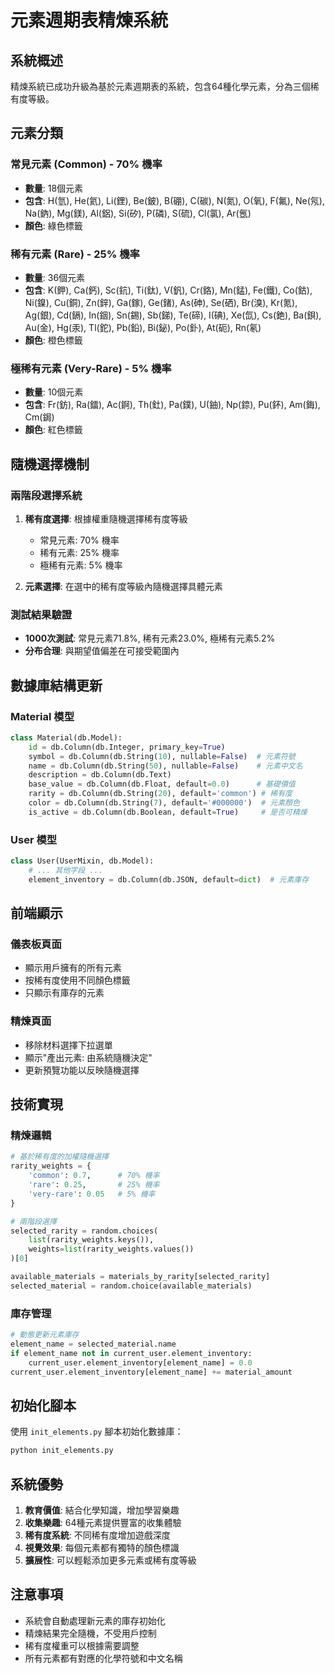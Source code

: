# 元素週期表精煉系統

## 系統概述

精煉系統已成功升級為基於元素週期表的系統，包含64種化學元素，分為三個稀有度等級。

## 元素分類

### 常見元素 (Common) - 70% 機率
- **數量**: 18個元素
- **包含**: H(氫), He(氦), Li(鋰), Be(鈹), B(硼), C(碳), N(氮), O(氧), F(氟), Ne(氖), Na(鈉), Mg(鎂), Al(鋁), Si(矽), P(磷), S(硫), Cl(氯), Ar(氬)
- **顏色**: 綠色標籤

### 稀有元素 (Rare) - 25% 機率
- **數量**: 36個元素
- **包含**: K(鉀), Ca(鈣), Sc(鈧), Ti(鈦), V(釩), Cr(鉻), Mn(錳), Fe(鐵), Co(鈷), Ni(鎳), Cu(銅), Zn(鋅), Ga(鎵), Ge(鍺), As(砷), Se(硒), Br(溴), Kr(氪), Ag(銀), Cd(鎘), In(銦), Sn(錫), Sb(銻), Te(碲), I(碘), Xe(氙), Cs(銫), Ba(鋇), Au(金), Hg(汞), Tl(鉈), Pb(鉛), Bi(鉍), Po(釙), At(砈), Rn(氡)
- **顏色**: 橙色標籤

### 極稀有元素 (Very-Rare) - 5% 機率
- **數量**: 10個元素
- **包含**: Fr(鈁), Ra(鐳), Ac(錒), Th(釷), Pa(鏷), U(鈾), Np(錼), Pu(鈈), Am(鋂), Cm(鋦)
- **顏色**: 紅色標籤

## 隨機選擇機制

### 兩階段選擇系統
1. **稀有度選擇**: 根據權重隨機選擇稀有度等級
   - 常見元素: 70% 機率
   - 稀有元素: 25% 機率
   - 極稀有元素: 5% 機率

2. **元素選擇**: 在選中的稀有度等級內隨機選擇具體元素

### 測試結果驗證
- **1000次測試**: 常見元素71.8%, 稀有元素23.0%, 極稀有元素5.2%
- **分布合理**: 與期望值偏差在可接受範圍內

## 數據庫結構更新

### Material 模型
```python
class Material(db.Model):
    id = db.Column(db.Integer, primary_key=True)
    symbol = db.Column(db.String(10), nullable=False)  # 元素符號
    name = db.Column(db.String(50), nullable=False)    # 元素中文名
    description = db.Column(db.Text)
    base_value = db.Column(db.Float, default=0.0)      # 基礎價值
    rarity = db.Column(db.String(20), default='common') # 稀有度
    color = db.Column(db.String(7), default='#000000')  # 元素顏色
    is_active = db.Column(db.Boolean, default=True)     # 是否可精煉
```

### User 模型
```python
class User(UserMixin, db.Model):
    # ... 其他字段 ...
    element_inventory = db.Column(db.JSON, default=dict)  # 元素庫存
```

## 前端顯示

### 儀表板頁面
- 顯示用戶擁有的所有元素
- 按稀有度使用不同顏色標籤
- 只顯示有庫存的元素

### 精煉頁面
- 移除材料選擇下拉選單
- 顯示"產出元素: 由系統隨機決定"
- 更新預覽功能以反映隨機選擇

## 技術實現

### 精煉邏輯
```python
# 基於稀有度的加權隨機選擇
rarity_weights = {
    'common': 0.7,      # 70% 機率
    'rare': 0.25,       # 25% 機率
    'very-rare': 0.05   # 5% 機率
}

# 兩階段選擇
selected_rarity = random.choices(
    list(rarity_weights.keys()),
    weights=list(rarity_weights.values())
)[0]

available_materials = materials_by_rarity[selected_rarity]
selected_material = random.choice(available_materials)
```

### 庫存管理
```python
# 動態更新元素庫存
element_name = selected_material.name
if element_name not in current_user.element_inventory:
    current_user.element_inventory[element_name] = 0.0
current_user.element_inventory[element_name] += material_amount
```

## 初始化腳本

使用 `init_elements.py` 腳本初始化數據庫：
```bash
python init_elements.py
```

## 系統優勢

1. **教育價值**: 結合化學知識，增加學習樂趣
2. **收集樂趣**: 64種元素提供豐富的收集體驗
3. **稀有度系統**: 不同稀有度增加遊戲深度
4. **視覺效果**: 每個元素都有獨特的顏色標識
5. **擴展性**: 可以輕鬆添加更多元素或稀有度等級

## 注意事項

- 系統會自動處理新元素的庫存初始化
- 精煉結果完全隨機，不受用戶控制
- 稀有度權重可以根據需要調整
- 所有元素都有對應的化學符號和中文名稱 